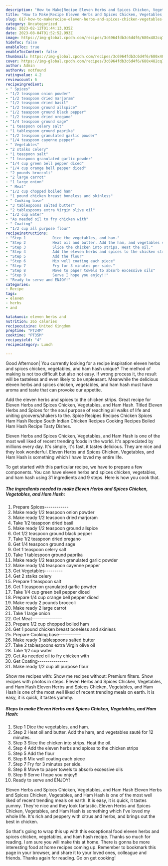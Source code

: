 ```yaml
---
description: "How to Make|Recipe Eleven Herbs and Spices Chicken, Vegetables, and Ham Hash {That is Simple"
title: "How to Make|Recipe Eleven Herbs and Spices Chicken, Vegetables, and Ham Hash {That is Simple"
slug: 617-how-to-makerecipe-eleven-herbs-and-spices-chicken-vegetables-and-ham-hash-that-is-simple
category: Uncategorized
date: 2023-02-12T01:44:13.035Z
date: 2023-08-04T01:52:52.993Z
image: https://img-global.cpcdn.com/recipes/3c6964fdb3c6d4f6/680x482cq70/eleven-herbs-and-spices-chicken-vegetables-and-ham-hash-recipe-main-photo.jpg
hideToc: false
enableToc: true
enableTocContent: false
thumbnail: https://img-global.cpcdn.com/recipes/3c6964fdb3c6d4f6/680x482cq70/eleven-herbs-and-spices-chicken-vegetables-and-ham-hash-recipe-main-photo.jpg
cover: https://img-global.cpcdn.com/recipes/3c6964fdb3c6d4f6/680x482cq70/eleven-herbs-and-spices-chicken-vegetables-and-ham-hash-recipe-main-photo.jpg
author: Admin
authorAv: notfound
ratingvalue: 4.2
reviewcount: 6
recipeingredient:
- " Spices"
- "1/2 teaspoon onion powder"
- "1/2 teaspoon dried marjoram"
- "1/2 teaspoon dried basil"
- "1/2 teaspoon ground allspice"
- "1/2 teaspoon ground black pepper"
- "1/2 teaspoon dried oregano"
- "1/4 teaspoon ground sage"
- "1 teaspoon celery salt"
- "1 tablespoon ground paprika"
- "1/2 teaspoon granulated garlic powder"
- "1/4 teaspoon cayenne pepper"
- " Vegetables"
- "2 stalks celery"
- "1 teaspoon salt"
- "1 teaspoon granulated garlic powder"
- "1/4 cup green bell pepper diced"
- "1/4 cup orange bell pepper diced"
- "2 pounds broccoli"
- "2 large carrot"
- "1 large onion"
- " Meat"
- "1/2 cup chopped boiled ham"
- "1 pound chicken breast boneless and skinless"
- " Cooking base"
- "3 tablespoons salted butter"
- "2 tablespoons extra Virgin olive oil"
- "1/2 cup water"
- "As needed oil to fry chicken with"
- " Coating"
- "1/2 cup all purpose flour"
recipeinstructions:
- "Step 1            Dice the vegetables, and ham."
- "Step 2            Heat oil and butter. Add the ham, and vegetables sauté for 12 minutes."
- "Step 3            Slice the chicken into strips. Heat the oil."
- "Step 4            Add the eleven herbs and spices to the chicken strips"
- "Step 5            Add the flour"
- "Step 6            Mix well coating each piece"
- "Step 7            Fry for 3 minutes per side."
- "Step 8            Move to paper towels to absorb excessive oils"
- "Step 9            Serve I hope you enjoy!!"
- "Ready to serve and ENJOY!"
categories:
- Recipe
tags:
- eleven
- herbs
- and

katakunci: eleven herbs and 
nutrition: 265 calories
recipecuisine: United Kingdom
preptime: "PT24M"
cooktime: "PT35M"
recipeyield: "4"
recipecategory: Lunch

---
```



Good Afternoon| You currently looking for a recipe inspiration eleven herbs and spices chicken, vegetables, and ham hash unique? The method of making is not too difficult but also not easy. If wrong process it, the result will be tasteless and even likely to be unpleasant. Meanwhile the delicious eleven herbs and spices chicken, vegetables, and ham hash must have aroma and taste that can provoke our appetite.





Add the eleven herbs and spices to the chicken strips. Great recipe for Eleven Herbs and Spices Chicken, Vegetables, and Ham Hash. Titled Eleven Herbs and Spices for the soul purpose of reaching all walks of life and uniting groovers/shakers to the. Spice Recipes Recipes Chicken Spices Ham Hash Recipe South Indian Chicken Recipes Cooking Recipes Boiled Ham Hash Recipe Tasty Dishes.

Eleven Herbs and Spices Chicken, Vegetables, and Ham Hash is one of the most well liked of recent trending foods in the world. It's appreciated by millions every day. It's simple, it's fast, it tastes delicious. They are nice and they look wonderful. Eleven Herbs and Spices Chicken, Vegetables, and Ham Hash is something which I have loved my entire life.


To get started with this particular recipe, we have to prepare a few components. You can have eleven herbs and spices chicken, vegetables, and ham hash using 31 ingredients and 9 steps. Here is how you cook that.

<!--inarticleads1-->

##### The ingredients needed to make Eleven Herbs and Spices Chicken, Vegetables, and Ham Hash:

1. Prepare  Spices------------
1. Make ready 1/2 teaspoon onion powder
1. Make ready 1/2 teaspoon dried marjoram
1. Take 1/2 teaspoon dried basil
1. Make ready 1/2 teaspoon ground allspice
1. Get 1/2 teaspoon ground black pepper
1. Take 1/2 teaspoon dried oregano
1. Get 1/4 teaspoon ground sage
1. Get 1 teaspoon celery salt
1. Take 1 tablespoon ground paprika
1. Make ready 1/2 teaspoon granulated garlic powder
1. Make ready 1/4 teaspoon cayenne pepper
1. Get  Vegetables---------
1. Get 2 stalks celery
1. Prepare 1 teaspoon salt
1. Get 1 teaspoon granulated garlic powder
1. Take 1/4 cup green bell pepper diced
1. Prepare 1/4 cup orange bell pepper diced
1. Make ready 2 pounds broccoli
1. Make ready 2 large carrot
1. Take 1 large onion
1. Get  Meat---------------
1. Prepare 1/2 cup chopped boiled ham
1. Get 1 pound chicken breast boneless and skinless
1. Prepare  Cooking base-----------
1. Make ready 3 tablespoons salted butter
1. Take 2 tablespoons extra Virgin olive oil
1. Take 1/2 cup water
1. Get As needed oil to fry chicken with
1. Get  Coating---------------
1. Make ready 1/2 cup all purpose flour


Show me recipes with: Show me recipes without: Premium filters. Show recipes with photos in steps. Eleven Herbs and Spices Chicken, Vegetables, and Ham Hash Eleven Herbs and Spices Chicken, Vegetables, and Ham Hash is one of the most well liked of recent trending meals on earth. It is easy, it is quick, it tastes yummy. 

<!--inarticleads2-->

##### Steps to make Eleven Herbs and Spices Chicken, Vegetables, and Ham Hash:

1. Step 1            Dice the vegetables, and ham.
1. Step 2            Heat oil and butter. Add the ham, and vegetables sauté for 12 minutes.
1. Step 3            Slice the chicken into strips. Heat the oil.
1. Step 4            Add the eleven herbs and spices to the chicken strips
1. Step 5            Add the flour
1. Step 6            Mix well coating each piece
1. Step 7            Fry for 3 minutes per side.
1. Step 8            Move to paper towels to absorb excessive oils
1. Step 9            Serve I hope you enjoy!!
1. Ready to serve and ENJOY!

Eleven Herbs and Spices Chicken, Vegetables, and Ham Hash Eleven Herbs and Spices Chicken, Vegetables, and Ham Hash is one of the most well liked of recent trending meals on earth. It is easy, it is quick, it tastes yummy. They&#39;re nice and they look fantastic. Eleven Herbs and Spices Chicken, Vegetables, and Ham Hash is something which I&#39;ve loved my whole life. It&#39;s rich and peppery with citrus and herbs, and brings out the best in chicken. 

So that's going to wrap this up with this exceptional food eleven herbs and spices chicken, vegetables, and ham hash recipe. Thanks so much for reading. I am sure you will make this at home. There is gonna be more interesting food at home recipes coming up. Remember to bookmark this page in your browser, and share it to your loved ones, colleague and friends. Thanks again for reading. Go on get cooking!
